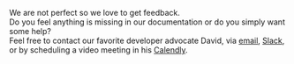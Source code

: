 We are not perfect so we love to get feedback.\
Do you feel anything is missing in our documentation or do you simply want some help? \
Feel free to contact our favorite developer advocate David, via [email](mailto:david@argilla.io), [Slack](https://join.slack.com/t/rubrixworkspace/shared_invite/zt-whigkyjn-a3IUJLD7gDbTZ0rKlvcJ5g), or by scheduling a video meeting in his [Calendly](https://calendly.com/argumentation-at-argilla/30min).
